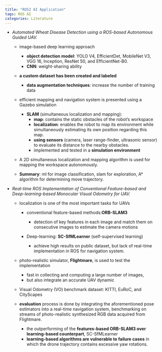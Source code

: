 ```yaml
---
title: "ROS2 AI Application"
tags: ROS AI
categories: Literature
---
```



 - _Automated Wheat Disease Detection using a ROS-based Autonomous Guided UAV._

   - image-based deep learning approach
     - **object detection model**: YOLO V4, EfficientDet, MobileNet V3, VGG 16, Inception, ResNet 50, and EfficientNet-B0.
     - **CNN**: weight-sharing ability

   - **a custom dataset has been created and labeled**
     - **data augmentation techniques**: increase the number of training data

   - efficient mapping and navigation system is presented using a Gazebo simulation
     - **SLAM** (simultaneous localization and mapping): 
       - **map**: contains the static obstacles of the robot’s workspace
       - **localization**: enables the robot to map its environment while simultaneously estimating its own position regarding this map.
       - **using sensors** (camera, laser range-finder, ultrasonic sensor) to evaluate its distance to the nearby obstacles.
       - implemented and tested in a **simulation environment**

   - A 2D simultaneous localization and mapping algorithm is used for mapping the workspace autonomously.

   - **Summary**: ml for image classification, slam for exploration, A* algorithm for determining move trajectory.


 - _Real-time ROS Implementation of Conventional Feature-based and Deep-learning-based Monocular Visual Odometry for UAV._

   - localization is one of the most important tasks for UAVs
     - conventional feature-based methods:**ORB-SLAM3**
       - detection of key features in each image and match them on consecutive images to estimate the camera motions

     - Deep-learning: **SC-SfMLearner** (self-supervised learning)
       - achieve high results on public dataset, but lack of real-time implementation in ROS for navigation system.

   - photo-realistic simulator, **Flightmare**, is used to test the implementation
     - fast in collecting and computing a large number of images, 
     - but also integrate an accurate UAV dynamic

   - Visual Odometry (VO) benchmark dataset:  KITTI, EuRoC, and CityScapes

   - **evaluation** process is done by integrating the aforementioned pose estimators into a real-time navigation system, benchmarking on streams of photo-realistic synthesized RGB data acquired from Flightmare. 
     - the outperforming of the **features-based ORB-SLAM3 over learning-based counterpart**, SC-SfMLearner
     - **learning-based algorithms are vulnerable to failure cases** in which the drone trajectory contains excessive yaw rotations.

